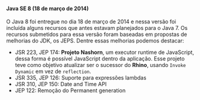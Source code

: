 #### Java SE 8 (18 de março de 2014)

O Java 8 foi entregue no dia 18 de março de 2014 e nessa versão foi incluída alguns recursos que antes estavam planejados para o Java 7. Os recursos submetidos para essa versão foram baseadas em propostas de melhorias do JDK, os JEPS. Dentre essas melhorias podemos destacar:

* JSR 223, JEP 174: **Projeto Nashorn**, um executor runtime de JavaScript, dessa forma é possível JavaScript dentro da aplicação. Esse projeto teve como objetivo atualizar ser o sucessor do **Rhino**, usando `Invoke Dynamic` em vez de `reflection`.
* JSR 335, JEP 126: Suporte para expressões lambdas
* JSR 310, JEP 150: Date and Time API
* JEP 122: Remoção do Permanent generation
